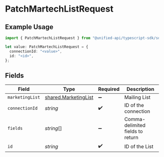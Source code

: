# PatchMartechListRequest

## Example Usage

```typescript
import { PatchMartechListRequest } from "@unified-api/typescript-sdk/sdk/models/operations";

let value: PatchMartechListRequest = {
  connectionId: "<value>",
  id: "<id>",
};
```

## Fields

| Field                                                               | Type                                                                | Required                                                            | Description                                                         |
| ------------------------------------------------------------------- | ------------------------------------------------------------------- | ------------------------------------------------------------------- | ------------------------------------------------------------------- |
| `marketingList`                                                     | [shared.MarketingList](../../../sdk/models/shared/marketinglist.md) | :heavy_minus_sign:                                                  | Mailing List                                                        |
| `connectionId`                                                      | *string*                                                            | :heavy_check_mark:                                                  | ID of the connection                                                |
| `fields`                                                            | *string*[]                                                          | :heavy_minus_sign:                                                  | Comma-delimited fields to return                                    |
| `id`                                                                | *string*                                                            | :heavy_check_mark:                                                  | ID of the List                                                      |